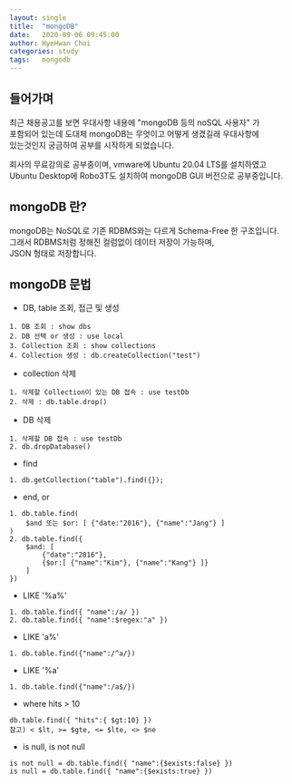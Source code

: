 ```yaml
---
layout: single
title:  "mongoDB"
date:   2020-09-06 09:45:00
author: HyeHwan Choi
categories: study
tags:   mongodb
---
```


## 들어가며
최근 채용공고를 보면 우대사항 내용에 "mongoDB 등의 noSQL 사용자" 가  
포함되어 있는데 도대체 mongoDB는 무엇이고 어떻게 생겼길래 우대사항에  
있는것인지 궁금하여 공부를 시작하게 되었습니다.    

회사의 무료강의로 공부중이며, vmware에 Ubuntu 20.04 LTS를 설치하였고  
Ubuntu Desktop에 Robo3T도 설치하여 mongoDB GUI 버전으로 공부중입니다.    

## mongoDB 란?
mongoDB는 NoSQL로 기존 RDBMS와는 다르게 Schema-Free 한 구조입니다.  
그래서 RDBMS처럼 정해진 컬럼없이 데이터 저장이 가능하며,  
JSON 형태로 저장합니다.

## mongoDB 문법    
- DB, table 조회, 접근 및 생성
```
1. DB 조회 : show dbs
2. DB 선택 or 생성 : use local
3. Collection 조회 : show collections
4. Collection 생성 : db.createCollection("test")
```

- collection 삭제
```
1. 삭제할 Collection이 있는 DB 접속 : use testDb
2. 삭제 : db.table.drop()
```

- DB 삭제
```
1. 삭제할 DB 접속 : use testDb
2. db.dropDatabase()
```

- find
```
1. db.getCollection("table").find({});
```

- end, or
```
1. db.table.find(
	$and 또는 $or: [ {"date:"2016"}, {"name":"Jang"} ]
)
2. db.table.find({
	$and: [
    	{"date":"2016"},
        {$or:[ {"name":"Kim"}, {"name":"Kang"} ]}
    ]
})
```

- LIKE '%a%'
```
1. db.table.find({ "name":/a/ })
2. db.table.find({ "name":$regex:"a" })
```

- LIKE 'a%'
```
1. db.table.find({"name":/^a/})
```

- LIKE '%a'
```
1. db.table.find({"name":/a$/})
```

- where hits > 10
```
db.table.find({ "hits":{ $gt:10} })
참고) < $lt, >= $gte, <= $lte, <> $ne
```

- is null, is not null
```
is not null = db.table.find({ "name":{$exists:false} })
is null = db.table.find({ "name":{$exists:true} })
```
